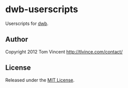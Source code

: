 # dwb-userscripts

Userscripts for [dwb][].

## Author

Copyright 2012 Tom Vincent <http://tlvince.com/contact/>

## License

Released under the [MIT License][license].

  [dwb]: http://portix.bitbucket.org/dwb/
  [license]: http://tlvince.mit-license.org/
